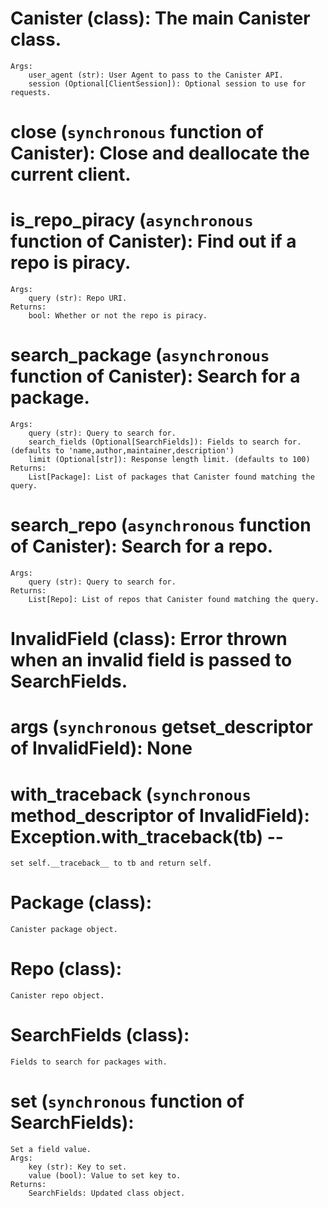 # Canister (class):  The main Canister class.
    Args:
        user_agent (str): User Agent to pass to the Canister API.
        session (Optional[ClientSession]): Optional session to use for requests.
    
# close (`synchronous` function of Canister):  Close and deallocate the current client.
# is_repo_piracy (`asynchronous` function of Canister):  Find out if a repo is piracy.
    Args:
        query (str): Repo URI.
    Returns:
        bool: Whether or not the repo is piracy.
    
# search_package (`asynchronous` function of Canister):  Search for a package.
    Args:
        query (str): Query to search for.
        search_fields (Optional[SearchFields]): Fields to search for. (defaults to 'name,author,maintainer,description')
        limit (Optional[str]): Response length limit. (defaults to 100)
    Returns:
        List[Package]: List of packages that Canister found matching the query.
    
# search_repo (`asynchronous` function of Canister):  Search for a repo.
    Args:
        query (str): Query to search for.
    Returns:
        List[Repo]: List of repos that Canister found matching the query.
    
# InvalidField (class):  Error thrown when an invalid field is passed to SearchFields.
# args (`synchronous` getset_descriptor of InvalidField):  None
# with_traceback (`synchronous` method_descriptor of InvalidField):  Exception.with_traceback(tb) --
    set self.__traceback__ to tb and return self.
# Package (class):  
    Canister package object.
    
# Repo (class):  
    Canister repo object.
    
# SearchFields (class):  
    Fields to search for packages with.
    
# set (`synchronous` function of SearchFields):  
    Set a field value.
    Args:
        key (str): Key to set.
        value (bool): Value to set key to.
    Returns:
        SearchFields: Updated class object.
    
